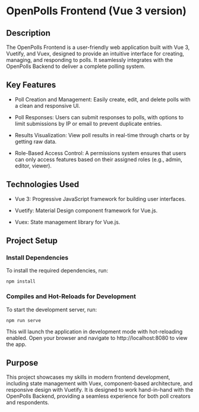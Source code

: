 # OpenPolls Frontend (Vue 3 version)

## Description

The OpenPolls Frontend is a user-friendly web application built with Vue 3, Vuetify, and Vuex, designed to provide an intuitive interface for creating, managing, and responding to polls. It seamlessly integrates with the OpenPolls Backend to deliver a complete polling system.

## Key Features

- Poll Creation and Management: Easily create, edit, and delete polls with a clean and responsive UI.

- Poll Responses: Users can submit responses to polls, with options to limit submissions by IP or email to prevent duplicate entries.

- Results Visualization: View poll results in real-time through charts or by getting raw data.

- Role-Based Access Control: A permissions system ensures that users can only access features based on their assigned roles (e.g., admin, editor, viewer).

## Technologies Used

- Vue 3: Progressive JavaScript framework for building user interfaces.

- Vuetify: Material Design component framework for Vue.js.

- Vuex: State management library for Vue.js.

## Project Setup

### Install Dependencies

To install the required dependencies, run:

```
npm install
```

### Compiles and Hot-Reloads for Development

To start the development server, run:

```
npm run serve
```

This will launch the application in development mode with hot-reloading enabled. Open your browser and navigate to http://localhost:8080 to view the app.

## Purpose

This project showcases my skills in modern frontend development, including state management with Vuex, component-based architecture, and responsive design with Vuetify. It is designed to work hand-in-hand with the OpenPolls Backend, providing a seamless experience for both poll creators and respondents.
